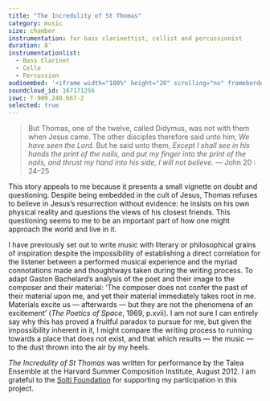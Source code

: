 ```yaml
---
title: "The Incredulity of St Thomas"
category: music
size: chamber
instrumentation: for bass clarinettist, cellist and percussionist
duration: 8'
instrumentationlist:
  - Bass Clarinet
  - Cello
  - Percussion
audioembed: '<iframe width="100%" height="20" scrolling="no" frameborder="no" src="https://w.soundcloud.com/player/?url=https%3A//api.soundcloud.com/tracks/167171256&color=ff5500&inverse=false&auto_play=false&show_user=true"></iframe>'
soundcloud_id: 167171256
iswc: T-909.240.667-2
selected: true
---
```

> But Thomas, one of the twelve, called Didymus, was not with them when Jesus came. The other disciples therefore said unto him, *We have seen the Lord.* But he said unto them, *Except I shall see in his hands the print of the nails, and put my finger into the print of the nails, and thrust my hand into his side, I will not believe.*
> — John 20 : 24–25

This story appeals to me because it presents a small vignette on doubt and questioning. Despite being embedded in the cult of Jesus, Thomas refuses to believe in Jesus’s resurrection without evidence: he insists on his own physical reality and questions the views of his closest friends. This questioning seems to me to be an important part of how one might approach the world and live in it.

I have previously set out to write music with literary or philosophical grains of inspiration despite the impossibility of establishing a direct correlation for the listener between a performed musical experience and the myriad connotations made and thoughtways taken during the writing process. To adapt Gaston Bachelard’s analysis of the poet and their image to the composer and their material: ‘The composer does not confer the past of their material upon me, and yet their material immediately takes root in me. Materials excite us — afterwards — but they are not the phenomena of an excitement’ (*The Poetics of Space*, 1969, p.xvii). I am not sure I can entirely say why this has proved a fruitful paradox to pursue for me, but given the impossibility inherent in it, I might compare the writing process to running towards a place that does not exist, and that which results — the music — to the dust thrown into the air by my heels.

*The Incredulity of St Thomas* was written for performance by the Talea Ensemble at the Harvard Summer Composition Institute, August 2012. I am grateful to the [Solti Foundation](http://www.soltifoundation.com/) for supporting my participation in this project.
